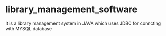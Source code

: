 # library_management_software
It is a library management system in JAVA which uses JDBC for conncting with MYSQL database
